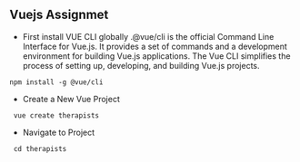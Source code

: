 ## Vuejs Assignmet

- First install VUE CLI globally .@vue/cli is the official Command Line Interface for Vue.js. It provides a set of commands and a development environment for building Vue.js applications. The Vue CLI simplifies the process of setting up, developing, and building Vue.js projects.

```
npm install -g @vue/cli
```

- Create a New Vue Project

```
 vue create therapists
```

- Navigate to Project

```
 cd therapists
```
